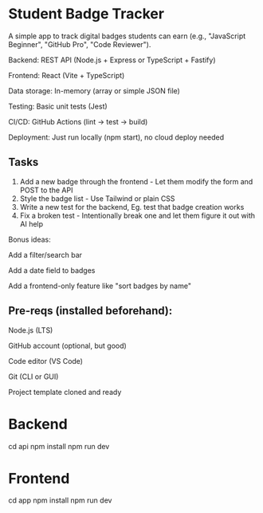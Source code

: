 # Student Badge Tracker

A simple app to track digital badges students can earn (e.g., "JavaScript Beginner", "GitHub Pro", "Code Reviewer").

Backend: REST API (Node.js + Express or TypeScript + Fastify)

Frontend: React (Vite + TypeScript)

Data storage: In-memory (array or simple JSON file)

Testing: Basic unit tests (Jest)

CI/CD: GitHub Actions (lint → test → build)

Deployment: Just run locally (npm start), no cloud deploy needed


## Tasks
1. Add a new badge through the frontend - Let them modify the form and POST to the API
1. Style the badge list - Use Tailwind or plain CSS
1. Write a new test for the backend, Eg. test that badge creation works
1. Fix a broken test - Intentionally break one and let them figure it out with AI help


Bonus ideas:

Add a filter/search bar

Add a date field to badges

Add a frontend-only feature like "sort badges by name"

## Pre-reqs (installed beforehand):

Node.js (LTS)

GitHub account (optional, but good)

Code editor (VS Code)

Git (CLI or GUI)

Project template cloned and ready

# Backend
cd api
npm install
npm run dev

# Frontend
cd app
npm install
npm run dev